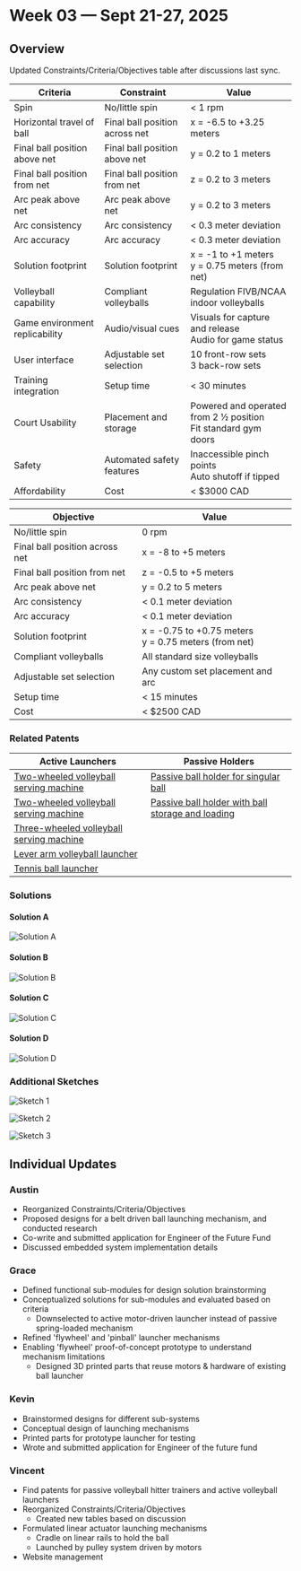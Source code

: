 # Week 03 — Sept 21-27, 2025

## Overview 

Updated Constraints/Criteria/Objectives table after discussions last sync.   

| Criteria                  | Constraint                        | Value                          |
|---------------------------|-----------------------------------|--------------------------------|
| Spin                      | No/little spin                    | < 1 rpm                        |
| Horizontal travel of ball | Final ball position across net    | x = -6.5 to +3.25 meters       |
| Final ball position above net | Final ball position above net | y = 0.2 to 1 meters            |
| Final ball position from net | Final ball position from net   | z = 0.2 to 3 meters            |
| Arc peak above net        | Arc peak above net                | y = 0.2 to 3 meters            |
| Arc consistency           | Arc consistency                   | < 0.3 meter deviation          |
| Arc accuracy              | Arc accuracy                      | < 0.3 meter deviation          |
| Solution footprint        | Solution footprint                | x = -1 to +1 meters<br>y = 0.75 meters (from net) |
| Volleyball capability | Compliant volleyballs | Regulation FIVB/NCAA indoor volleyballs |
| Game environment replicability | Audio/visual cues | Visuals for capture and release<br>Audio for game status |
| User interface | Adjustable set selection | 10 front-row sets<br>3 back-row sets|
| Training integration | Setup time | < 30 minutes|
| Court Usability | Placement and storage | Powered and operated from 2 ½ position<br>Fit standard gym doors |
| Safety | Automated safety features | Inaccessible pinch points<br>Auto shutoff if tipped |
| Affordability | Cost | < $3000 CAD |

| Objective                         | Value                          |
|-----------------------------------|--------------------------------|
| No/little spin                    | 0 rpm                          |
| Final ball position across net    | x = -8 to +5 meters             |
| Final ball position from net      | z = -0.5 to +5 meters           |
| Arc peak above net                | y = 0.2 to 5 meters            |
| Arc consistency                   | < 0.1 meter deviation          |
| Arc accuracy                      | < 0.1 meter deviation          |
| Solution footprint                | x = -0.75 to +0.75 meters<br>y = 0.75 meters (from net) |
| Compliant volleyballs | All standard size volleyballs |
| Adjustable set selection | Any custom set placement and arc |
| Setup time | < 15 minutes|
| Cost | < $2500 CAD |

### Related Patents
| Active Launchers | Passive Holders |
|------------------|-----------------|
| [Two-wheeled volleyball serving machine](https://patents.google.com/patent/US5964209A/en) | [Passive ball holder for singular ball](https://patents.google.com/patent/US3897950A/en) | 
| [Two-wheeled volleyball serving machine](https://patents.google.com/patent/US5964209A/en) | [Passive ball holder with ball storage and loading](https://patents.google.com/patent/US8371964B2/en) |
| [Three-wheeled volleyball serving machine](https://patents.google.com/patent/US9623313B1/en) |
| [Lever arm volleyball launcher](https://patents.google.com/patent/CN201470034U/en)           |
| [Tennis ball launcher](https://patentimages.storage.googleapis.com/db/ac/14/f978d6d223524c/EP3206483B1.pdf) |

### Solutions
#### Solution A
![Solution A](../images/sol_a.jpg)

#### Solution B
![Solution B](../images/sol_b.jpg)

#### Solution C
![Solution C](../images/sol_c.jpg)

#### Solution D
![Solution D](../images/sol_d.png)

### Additional Sketches

![Sketch 1](../images/notes_1.jpg)

![Sketch 2](../images/notes_2.jpg)

![Sketch 3](../images/notes_3.jpg)

## Individual Updates

### **Austin**
* Reorganized Constraints/Criteria/Objectives
* Proposed designs for a belt driven ball launching mechanism, and conducted research
* Co-write and submitted application for Engineer of the Future Fund
* Discussed embedded system implementation details

### **Grace**
* Defined functional sub-modules for design solution brainstorming
* Conceptualized solutions for sub-modules and evaluated based on criteria
    * Downselected to active motor-driven launcher instead of passive spring-loaded mechanism
* Refined 'flywheel' and 'pinball' launcher mechanisms
* Enabling 'flywheel' proof-of-concept prototype to understand mechanism limitations
    * Designed 3D printed parts that reuse motors & hardware of existing ball launcher

### **Kevin**
* Brainstormed designs for different sub-systems
* Conceptual design of launching mechanisms
* Printed parts for prototype launcher for testing
* Wrote and submitted application for Engineer of the future fund

### **Vincent**
* Find patents for passive volleyball hitter trainers and active volleyball launchers
* Reorganized Constraints/Criteria/Objectives
    - Created new tables based on discussion
* Formulated linear actuator launching mechanisms
    - Cradle on linear rails to hold the ball
    - Launched by pulley system driven by motors
* Website management
